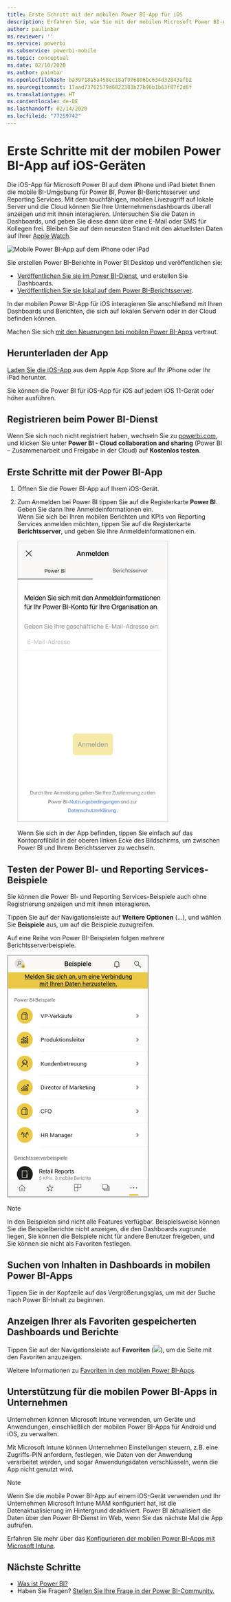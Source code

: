 ```yaml
---
title: Erste Schritt mit der mobilen Power BI-App für iOS
description: Erfahren Sie, wie Sie mit der mobilen Microsoft Power BI-App für iOS Power BI mobil nutzen können und Sie Zugriff auf Unternehmensdaten auf lokalen Servern und in der Cloud erhalten.
author: paulinbar
ms.reviewer: ''
ms.service: powerbi
ms.subservice: powerbi-mobile
ms.topic: conceptual
ms.date: 02/10/2020
ms.author: painbar
ms.openlocfilehash: ba39718a5a458ec18af976806bc634d32843afb2
ms.sourcegitcommit: 17aad73762579d6822383b27b96b1b63f87f2d6f
ms.translationtype: HT
ms.contentlocale: de-DE
ms.lasthandoff: 02/14/2020
ms.locfileid: "77259742"
---
```

# <a name="get-started-with-the-power-bi-mobile-app-on-ios-devices"></a>Erste Schritte mit der mobilen Power BI-App auf iOS-Geräten
Die iOS-App für Microsoft Power BI auf dem iPhone und iPad bietet Ihnen die mobile BI-Umgebung für Power BI, Power BI-Berichtsserver und Reporting Services. Mit dem touchfähigen, mobilen Livezugriff auf lokale Server und die Cloud können Sie Ihre Unternehmensdashboards überall anzeigen und mit ihnen interagieren. Untersuchen Sie die Daten in Dashboards, und geben Sie diese dann über eine E-Mail oder SMS für Kollegen frei. Bleiben Sie auf dem neuesten Stand mit den aktuellsten Daten auf Ihrer [Apple Watch](mobile-apple-watch.md).  

![Mobile Power BI-App auf dem iPhone oder iPad](./media/mobile-iphone-app-get-started/pbi_ipad_iphonedevices.png)

Sie erstellen Power BI-Berichte in Power BI Desktop und veröffentlichen sie:

* [Veröffentlichen Sie sie im Power BI-Dienst](../../service-get-started.md), und erstellen Sie Dashboards.
* [Veröffentlichen Sie sie lokal auf dem Power BI-Berichtsserver](../../report-server/quickstart-create-powerbi-report.md).

In der mobilen Power BI-App für iOS interagieren Sie anschließend mit Ihren Dashboards und Berichten, die sich auf lokalen Servern oder in der Cloud befinden können.

Machen Sie sich [mit den Neuerungen bei mobilen Power BI-Apps](mobile-whats-new-in-the-mobile-apps.md) vertraut.

## <a name="download-the-app"></a>Herunterladen der App
[Laden Sie die iOS-App](https://go.microsoft.com/fwlink/?LinkId=522062 "iOS-App herunterladen") aus dem Apple App Store auf Ihr iPhone oder Ihr iPad herunter.

Sie können die Power BI für iOS-App für iOS auf jedem iOS 11-Gerät oder höher ausführen. 

## <a name="sign-up-for-the-power-bi-service"></a>Registrieren beim Power BI-Dienst
Wenn Sie sich noch nicht registriert haben, wechseln Sie zu [powerbi.com](https://powerbi.microsoft.com/get-started/), und klicken Sie unter **Power BI - Cloud collaboration and sharing** (Power BI – Zusammenarbeit und Freigabe in der Cloud) auf **Kostenlos testen**.


## <a name="get-started-with-the-power-bi-app"></a>Erste Schritte mit der Power BI-App
1. Öffnen Sie die Power BI-App auf Ihrem iOS-Gerät.
2. Zum Anmelden bei Power BI tippen Sie auf die Registerkarte **Power BI**. Geben Sie dann Ihre Anmeldeinformationen ein.  
   Wenn Sie sich bei Ihren mobilen Berichten und KPIs von Reporting Services anmelden möchten, tippen Sie auf die Registerkarte **Berichtsserver**, und geben Sie Ihre Anmeldeinformationen ein.
   
   ![Melden Sie sich bei der mobilen Power BI-App an.](./media/mobile-iphone-app-get-started/power-bi-connect-to-login.png)
   
   Wenn Sie sich in der App befinden, tippen Sie einfach auf das Kontoprofilbild in der oberen linken Ecke des Bildschirms, um zwischen Power BI und Ihrem Berichtsserver zu wechseln. 

## <a name="try-the-power-bi-and-reporting-services-samples"></a>Testen der Power BI- und Reporting Services-Beispiele
Sie können die Power BI- und Reporting Services-Beispiele auch ohne Registrierung anzeigen und mit ihnen interagieren.

Tippen Sie auf der Navigationsleiste auf **Weitere Optionen** (...), und wählen Sie **Beispiele** aus, um auf die Beispiele zuzugreifen.

Auf eine Reihe von Power BI-Beispielen folgen mehrere Berichtsserverbeispiele.

   ![Beispiele für Power BI - Mobilgeräte](./media/mobile-iphone-app-get-started/power-bi-iphone-powerbi-samples.png)
   
   > [!NOTE]
   > In den Beispielen sind nicht alle Features verfügbar. Beispielsweise können Sie die Beispielberichte nicht anzeigen, die den Dashboards zugrunde liegen, Sie können die Beispiele nicht für andere Benutzer freigeben, und Sie können sie nicht als Favoriten festlegen. 
   > 
   >

## <a name="find-your-content-in-the-power-bi-mobile-apps"></a>Suchen von Inhalten in Dashboards in mobilen Power BI-Apps

Tippen Sie in der Kopfzeile auf das Vergrößerungsglas, um mit der Suche nach Power BI-Inhalt zu beginnen.

## <a name="view-your-favorite-dashboards-and-reports"></a>Anzeigen Ihrer als Favoriten gespeicherten Dashboards und Berichte
Tippen Sie auf der Navigationsleiste auf **Favoriten** (![](./media/mobile-iphone-app-get-started/power-bi-mobile-apps-home-favorites-icon.png)), um die Seite mit den Favoriten anzuzeigen. 

Weitere Informationen zu [Favoriten in den mobilen Power BI-Apps](mobile-apps-favorites.md).

## <a name="enterprise-support-for-the-power-bi-mobile-apps"></a>Unterstützung für die mobilen Power BI-Apps in Unternehmen
Unternehmen können Microsoft Intune verwenden, um Geräte und Anwendungen, einschließlich der mobilen Power BI-Apps für Android und iOS, zu verwalten.

Mit Microsoft Intune können Unternehmen Einstellungen steuern, z.B. eine Zugriffs-PIN anfordern, festlegen, wie Daten von der Anwendung verarbeitet werden, und sogar Anwendungsdaten verschlüsseln, wenn die App nicht genutzt wird.

> [!NOTE]
> Wenn Sie die mobile Power BI-App auf einem iOS-Gerät verwenden und Ihr Unternehmen Microsoft Intune MAM konfiguriert hat, ist die Datenaktualisierung im Hintergrund deaktiviert. Power BI aktualisiert die Daten über den Power BI-Dienst im Web, wenn Sie das nächste Mal die App aufrufen.
> 

Erfahren Sie mehr über das [Konfigurieren der mobilen Power BI-Apps mit Microsoft Intune](../../service-admin-mobile-intune.md). 

## <a name="next-steps"></a>Nächste Schritte

* [Was ist Power BI?](../../fundamentals/power-bi-overview.md)
* Haben Sie Fragen? [Stellen Sie Ihre Frage in der Power BI-Community.](https://community.powerbi.com/)


